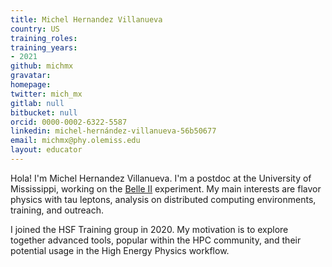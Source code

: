 ```yaml
---
title: Michel Hernandez Villanueva
country: US
training_roles:
training_years:
- 2021
github: michmx
gravatar: 
homepage: 
twitter: mich_mx
gitlab: null
bitbucket: null
orcid: 0000-0002-6322-5587
linkedin: michel-hernández-villanueva-56b50677
email: michmx@phy.olemiss.edu
layout: educator
---
```


Hola! I'm Michel Hernandez Villanueva. I'm a postdoc at the University of Mississippi, working on the [Belle II](https://belle2.jp) experiment.
My main interests are flavor physics with tau leptons, analysis on distributed computing environments, training, and outreach.

I joined the HSF Training group in 2020. My motivation is to explore together advanced tools, popular within the HPC
community, and their potential usage in the High Energy Physics workflow. 